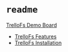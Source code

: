 # `readme`

[TrelloFs Demo Board](../README.md)

- [TrelloFs Features](../A_List_of_Cards/TrelloFs_Features.md)
- [TrelloFs Installation](../A_List_of_Cards/TrelloFs_Installation.md)